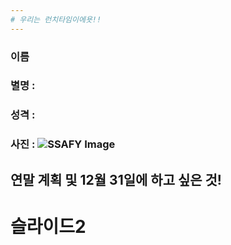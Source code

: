 ```yaml
---
# 우리는 런치타임이에욧!!
---
```

### 이름 </br>
### 별명 : </br>
### 성격 : </br>
### 사진 : ![SSAFY Image](https://edu.ssafy.com/asset/images/logo.png)</br>

연말 계획 및 12월 31일에 하고 싶은 것!</br>
---
# 슬라이드2
